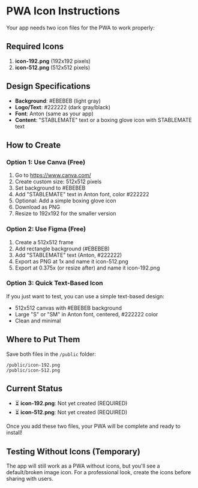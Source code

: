 # PWA Icon Instructions

Your app needs two icon files for the PWA to work properly:

## Required Icons

1. **icon-192.png** (192x192 pixels)
2. **icon-512.png** (512x512 pixels)

## Design Specifications

- **Background**: #EBEBEB (light gray)
- **Logo/Text**: #222222 (dark gray/black)
- **Font**: Anton (same as your app)
- **Content**: "STABLEMATE" text or a boxing glove icon with STABLEMATE text

## How to Create

### Option 1: Use Canva (Free)
1. Go to https://www.canva.com/
2. Create custom size: 512x512 pixels
3. Set background to #EBEBEB
4. Add "STABLEMATE" text in Anton font, color #222222
5. Optional: Add a simple boxing glove icon
6. Download as PNG
7. Resize to 192x192 for the smaller version

### Option 2: Use Figma (Free)
1. Create a 512x512 frame
2. Add rectangle background (#EBEBEB)
3. Add "STABLEMATE" text (Anton, #222222)
4. Export as PNG at 1x and name it icon-512.png
5. Export at 0.375x (or resize after) and name it icon-192.png

### Option 3: Quick Text-Based Icon
If you just want to test, you can use a simple text-based design:
- 512x512 canvas with #EBEBEB background
- Large "S" or "SM" in Anton font, centered, #222222 color
- Clean and minimal

## Where to Put Them

Save both files in the `/public` folder:
```
/public/icon-192.png
/public/icon-512.png
```

## Current Status

- ⏳ **icon-192.png**: Not yet created (REQUIRED)
- ⏳ **icon-512.png**: Not yet created (REQUIRED)

Once you add these two files, your PWA will be complete and ready to install!

## Testing Without Icons (Temporary)

The app will still work as a PWA without icons, but you'll see a default/broken image icon. For a professional look, create the icons before sharing with users.
